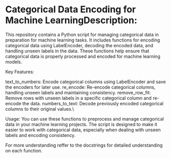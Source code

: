 # Categorical Data Encoding for Machine LearningDescription:
This repository contains a Python script for managing categorical data in preparation for machine learning tasks. It includes functions for encoding categorical data using LabelEncoder, decoding the encoded data, and handling unseen labels in the data. These functions help ensure that categorical data is properly processed and encoded for machine learning models.

Key Features:

text_to_numbers: Encode categorical columns using LabelEncoder and save the encoders for later use.
re_encode: Re-encode categorical columns, handling unseen labels and maintaining consistency.
remove_row_fit: Remove rows with unseen labels in a specific categorical column and re-encode the data.
numbers_to_text: Decode previously encoded categorical columns to their original values.\

Usage:
You can use these functions to preprocess and manage categorical data in your machine learning projects. The script is designed to make it easier to work with categorical data, especially when dealing with unseen labels and encoding consistency.

For more understanding reffer to the docstrings for detailed understanding on each function.
 
